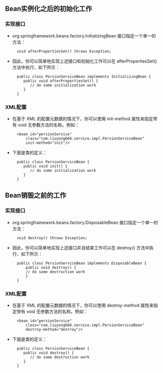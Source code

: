 ## Bean实例化之后的初始化工作

### 实现接口
- org.springframework.beans.factory.InitializingBean 接口指定一个单一的方法：

		void afterPropertiesSet() throws Exception;

- 因此，你可以简单地实现上述接口和初始化工作可以在 afterPropertiesSet() 方法中执行，如下所示：

		public class PersionServiceBean implements InitializingBean {
		   public void afterPropertiesSet() {
		      // do some initialization work
		   }
		}




### XML配置
- 在基于 XML 的配置元数据的情况下，你可以使用 init-method 属性来指定带有 void 无参数方法的名称。例如：

		<bean id="persionService"
			class="com.liuyong666.service.impl.PersionServiceBean"
			init-method="init"/>

- 下面是类的定义：

		public class PersionServiceBean {
		   public void init() {
		      // do some initialization work
		   }
		}

## Bean销毁之前的工作

### 实现接口
- org.springframework.beans.factory.DisposableBean 接口指定一个单一的方法：
		
		void destroy() throws Exception;

- 因此，你可以简单地实现上述接口并且结束工作可以在 destroy() 方法中执行，如下所示：

		public class PersionServiceBean implements DisposableBean {
   			public void destroy() {
      		// do some destruction work
   			}
		}




### XML配置
- 在基于 XML 的配置元数据的情况下，你可以使用 destroy-method 属性来指定带有 void 无参数方法的名称。例如：

		<bean id="persionService" 
			class="com.liuyong666.service.impl.PersionServiceBean" 
			destroy-method="destroy"/>	
	
- 下面是类的定义：

		public class PersionServiceBean {
		   public void destroy() {
		      // do some destruction work
		   }
		}

